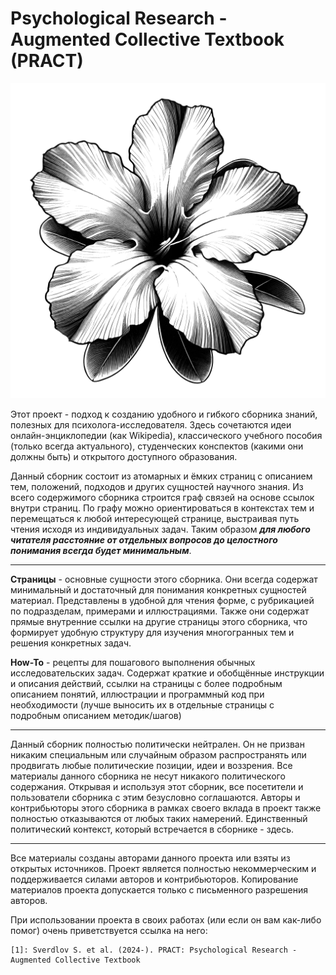 # Psychological Research - Augmented Collective Textbook (PRACT)

![(desert rose.png)|145](desert%20rose.png)

Этот проект - подход к созданию удобного и гибкого сборника знаний, полезных для психолога-исследователя. Здесь сочетаются идеи онлайн-энциклопедии (как Wikipedia), классического учебного пособия (только всегда актуального), студенческих конспектов (какими они должны быть) и открытого доступного образования.

Данный сборник состоит из атомарных и ёмких страниц с описанием тем, положений, подходов и других сущностей научного знания. Из всего содержимого сборника строится граф связей на основе ссылок внутри страниц. По графу можно ориентироваться в контекстах тем и перемещаться к любой интересующей странице, выстраивая путь чтения исходя из индивидуальных задач. Таким образом ***для любого читателя расстояние от отдельных вопросов до целостного понимания всегда будет минимальным***.

---
**Страницы** - основные сущности этого сборника. Они всегда содержат минимальный и достаточный для понимания конкретных сущностей материал. Представлены в удобной для чтения форме, с рубрикацией по подразделам, примерами и иллюстрациями. Также они содержат прямые внутренние ссылки на другие страницы этого сборника, что формирует удобную структуру для изучения многогранных тем и решения конкретных задач.

**How-To** - рецепты для пошагового выполнения обычных исследовательских задач. Содержат краткие и обобщённые инструкции и описания действий, ссылки на страницы с более подробным описанием понятий, иллюстрации и программный код при необходимости (лучше выносить их в отдельные страницы с подробным описанием методик/шагов)

---
Данный сборник полностью политически нейтрален. Он не призван никаким специальным или случайным образом распространять или продвигать любые политические позиции, идеи и воззрения. Все материалы данного сборника не несут никакого политического содержания.
Открывая и используя этот сборник, все посетители и пользователи сборника с этим безусловно соглашаются. Авторы и контрибьюторы этого сборника в рамках своего вклада в проект также полностью отказываются от любых таких намерений. Единственный политический контекст, который встречается в сборнике - здесь.

---
Все материалы созданы авторами данного проекта или взяты из открытых источников. Проект является полностью некоммерческим и поддерживается силами авторов и контрибьюторов. Копирование материалов проекта допускается только с письменного разрешения авторов.

При использовании проекта в своих работах (или если он вам как-либо помог) очень приветствуется ссылка на него:
```
[1]: Sverdlov S. et al. (2024-). PRACT: Psychological Research - Augmented Collective Textbook
```